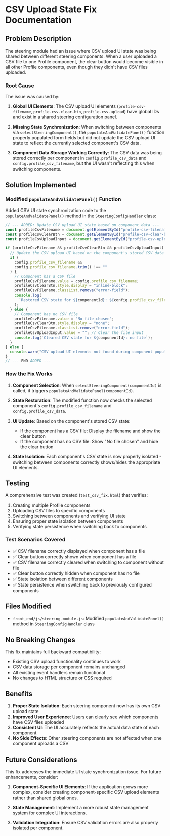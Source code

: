 # CSV Upload State Fix Documentation

## Problem Description

The steering module had an issue where CSV upload UI state was being shared between different steering components. When a user uploaded a CSV file to one Profile component, the clear button would become visible in all other Profile components, even though they didn't have CSV files uploaded.

### Root Cause

The issue was caused by:

1. **Global UI Elements**: The CSV upload UI elements (`profile-csv-filename`, `profile-csv-clear-btn`, `profile-csv-upload`) have global IDs and exist in a shared steering configuration panel.

2. **Missing State Synchronization**: When switching between components via `selectSteeringComponent()`, the `populateAndValidatePanel()` function properly populated form fields but did not update the CSV upload UI state to reflect the currently selected component's CSV data.

3. **Component Data Storage Working Correctly**: The CSV data was being stored correctly per component in `config.profile_csv_data` and `config.profile_csv_filename`, but the UI wasn't reflecting this when switching components.

## Solution Implemented

### Modified `populateAndValidatePanel()` Function

Added CSV UI state synchronization code to the `populateAndValidatePanel()` method in the `SteeringConfigHandler` class:

```javascript
// --- ADDED: Update CSV upload UI state based on component data ---
const profileCsvFilename = document.getElementById("profile-csv-filename");
const profileCsvClearBtn = document.getElementById("profile-csv-clear-btn");
const profileCsvUploadInput = document.getElementById("profile-csv-upload");

if (profileCsvFilename && profileCsvClearBtn && profileCsvUploadInput) {
  // Update the CSV upload UI based on the component's stored CSV data
  if (
    config.profile_csv_filename &&
    config.profile_csv_filename.trim() !== ""
  ) {
    // Component has a CSV file
    profileCsvFilename.value = config.profile_csv_filename;
    profileCsvClearBtn.style.display = "inline-block";
    profileCsvFilename.classList.remove("error-field");
    console.log(
      `Restored CSV state for ${componentId}: ${config.profile_csv_filename}`
    );
  } else {
    // Component has no CSV file
    profileCsvFilename.value = "No file chosen";
    profileCsvClearBtn.style.display = "none";
    profileCsvFilename.classList.remove("error-field");
    profileCsvUploadInput.value = ""; // Clear the file input
    console.log(`Cleared CSV state for ${componentId}: no file`);
  }
} else {
  console.warn("CSV upload UI elements not found during component population.");
}
// --- END ADDED ---
```

### How the Fix Works

1. **Component Selection**: When `selectSteeringComponent(componentId)` is called, it triggers `populateAndValidatePanel(componentId)`.

2. **State Restoration**: The modified function now checks the selected component's `config.profile_csv_filename` and `config.profile_csv_data`.

3. **UI Update**: Based on the component's stored CSV state:

   - If the component has a CSV file: Display the filename and show the clear button
   - If the component has no CSV file: Show "No file chosen" and hide the clear button

4. **State Isolation**: Each component's CSV state is now properly isolated - switching between components correctly shows/hides the appropriate UI elements.

## Testing

A comprehensive test was created (`test_csv_fix.html`) that verifies:

1. Creating multiple Profile components
2. Uploading CSV files to specific components
3. Switching between components and verifying UI state
4. Ensuring proper state isolation between components
5. Verifying state persistence when switching back to components

### Test Scenarios Covered

- ✅ CSV filename correctly displayed when component has a file
- ✅ Clear button correctly shown when component has a file
- ✅ CSV filename correctly cleared when switching to component without file
- ✅ Clear button correctly hidden when component has no file
- ✅ State isolation between different components
- ✅ State persistence when switching back to previously configured components

## Files Modified

- `front_end/js/steering-module.js`: Modified `populateAndValidatePanel()` method in `SteeringConfigHandler` class

## No Breaking Changes

This fix maintains full backward compatibility:

- Existing CSV upload functionality continues to work
- CSV data storage per component remains unchanged
- All existing event handlers remain functional
- No changes to HTML structure or CSS required

## Benefits

1. **Proper State Isolation**: Each steering component now has its own CSV upload state
2. **Improved User Experience**: Users can clearly see which components have CSV files uploaded
3. **Consistent UI**: The UI accurately reflects the actual data state of each component
4. **No Side Effects**: Other steering components are not affected when one component uploads a CSV

## Future Considerations

This fix addresses the immediate UI state synchronization issue. For future enhancements, consider:

1. **Component-Specific UI Elements**: If the application grows more complex, consider creating component-specific CSV upload elements rather than shared global ones.

2. **State Management**: Implement a more robust state management system for complex UI interactions.

3. **Validation Integration**: Ensure CSV validation errors are also properly isolated per component.
